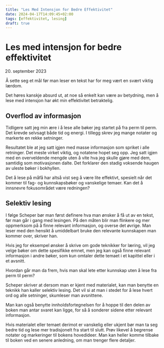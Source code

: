 ```yaml
---
title: "Les Med Intensjon for Bedre Effektivitet"
date: 2024-04-17T14:09:45+02:00
tags: [effektivitet, lesing]
draft: true
---
```

# Les med intensjon for bedre effektivitet
20. september 2023

Å sette seg et mål før man leser en tekst har for meg vært en svært viktig lærdom.

Det høres kanskje absurd ut, at noe så enkelt kan være av betydning, men å lese med intensjon har økt min effektivitet betraktelig.

## Overflod av informasjon
Tidligere satt jeg min ære i å lese alle bøker jeg startet på fra perm til perm. Det krevde selvsagt både tid og energi. I tillegg skrev jeg mange notater og markerte en rekke setninger.

Resultatet ble at jeg satt igjen med masse informasjon som spriket i alle retninger. Det meste virket viktig, og notatene hopet seg opp. Jeg satt igjen med en overveldende mengde uten å vite hva jeg skulle gjøre med dem, samtidig som motivasjonen dalte. Det forklarer den stadig voksende haugen av uleste bøker i bokhyllen.

Det å lese på måfå har altså vist seg å være lite effektivt, spesielt når det kommer til fag- og kunnskapsbøker og vanskelige temaer. Kan det å innsnevre fokusområdet være redningen?

## Selektiv lesing
I følge Scheper bør man først definere hva man ønsker å få ut av en tekst, før man går i gang med lesingen. På den måten blir man flinkere og mer oppmerksom på å finne relevant informasjon, og overse det øvrige. Man leser med den hensikt å umiddelbart bruke den relevante kunnskapen man kommer over, skriver han.

Hvis jeg for eksempel ønsker å skrive om gode teknikker for læring, vil jeg velge bøker om dette spesifikke emnet, men jeg kan også finne relevant informasjon i andre bøker, som kun omtaler dette temaet i et kapittel eller i et avsnitt.

Hvordan går man da frem, hvis man skal lete etter kunnskap uten å lese fra perm til perm?

Scheper skriver at dersom man er kjent med materialet, kan man benytte en teknikk han kaller selektiv lesing. Det vil si at man i stedet for å lese hvert ord og alle setninger, skumleser man avsnittene.

Man kan også benytte innholdsfortegnelsen for å hoppe til den delen av boken man antar svaret kan ligge, for så å sonderer sidene etter relevant informasjon.

Hvis materialet eller temaet derimot er vanskelig eller ukjent bør man ta seg bedre tid og lese mer tradisjonelt fra start til slutt. Prøv likevel å begrense notater og markeringer til bokens hovedideer. Man kan heller komme tilbake til boken ved en senere anledning, om man trenger flere detaljer.
